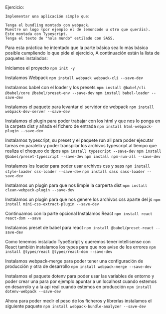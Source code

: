 Ejercicio:

    Implementar una aplicación simple que:

    Tenga el bundling montado con webpack.
    Muestre un logo (por ejemplo el de lemoncode u otro que queráis).
    Este montada con Typescript.
    Tenga el texto de "hola mundo" estilado con SASS.

Para esta práctica he intentado que la parte básica sea lo más básica posible cumpliendo lo que pide el ejercicio,
A continuación están la lista de paquetes instalados:

Iniciamos el proyecto
```npm init -y```

Instalamos Webpack
```npm install webpack webpack-cli --save-dev```

Instalamos babel con el loader y los presets
```npm install @babel/cli @babel/core @babel/preset-env --save-dev```
```npm install babel-loader --save-dev```

Instalamos el paquete para levantar el servidor de webpack
```npm install webpack-dev-server --save-dev```

Instalamos el plugin para poder trabajar con los html y que nos lo ponga en la carpeta dist
y añada el fichero de entrada
```npm install html-webpack-plugin --save-dev```

Instalamos typescript, su preset y el paquete run all para poder ejecutar tareas en paralelo y poder
transpilar los archivos typescript al tiempo que realiza el chequeo de tipos
```npm install typescript --save-dev```
```npm install @babel/preset-typescript --save-dev```
```npm install npm-run-all --save-dev```

Instalamos los loader para poder usar archivos css y sass
```npm install style-loader css-loader --save-dev```
```npm install sass sass-loader --save-dev```

Instalamos un plugin para que nos limpie la carperta dist
```npm install clean-webpack-plugin --save-dev```

Instalamos un plugin para que nos genere los archivos css aparte del js
```npm install mini-css-extract-plugin --save-dev```

Continuamos con la parte opcional
Instalamos React
```npm install react react-dom --save```

Instalamos preset de babel para react
```npm install @babel/preset-react --save-dev```

Como tenemos instalado TypeScript y queremos tener intellisense con React también instalamos los types para que nos avise de los errores
```npm install @types/react @types/react-dom --save-dev```

Instalamos webpack-merge para poder tener una configuración de producción y otra de desarrollo
```npm install webpack-merge --save-dev```

Instalamos el paquete dotenv para poder usar las variables de entorno y poder crear una para por ejemplo apuntar a un localhost
cuando estemos en desarrolo y a la api real cuando estemos en producción
```npm install dotenv-webpack --save-dev```

Ahora para poder medir el peso de los ficheros y librerías instalamos el siguiente paquete
```npm install webpack-bundle-analyzer --save-dev```